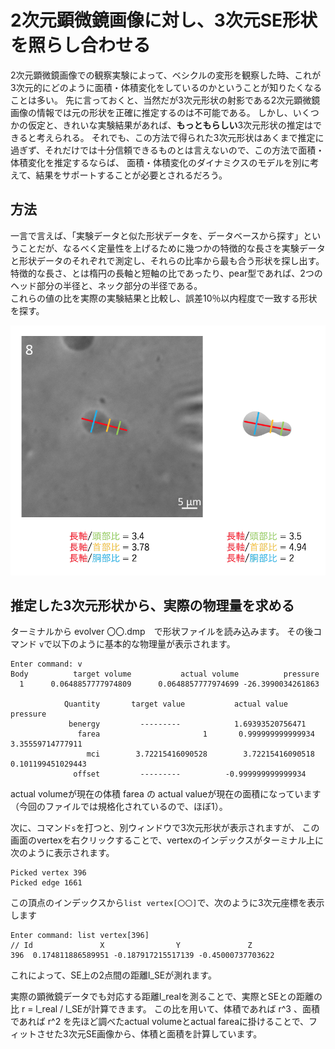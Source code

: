 # 2次元顕微鏡画像に対し、3次元SE形状を照らし合わせる
2次元顕微鏡画像での観察実験によって、ベシクルの変形を観察した時、これが3次元的にどのように面積・体積変化をしているのかということが知りたくなることは多い。
先に言っておくと、当然だが3次元形状の射影である2次元顕微鏡画像の情報では元の形状を正確に推定するのは不可能である。
しかし、いくつかの仮定と、きれいな実験結果があれば、**もっともらしい**3次元形状の推定はできると考えられる。
それでも、この方法で得られた3次元形状はあくまで推定に過ぎず、それだけでは十分信頼できるものとは言えないので、この方法で面積・体積変化を推定するならば、
面積・体積変化のダイナミクスのモデルを別に考えて、結果をサポートすることが必要とされるだろう。

## 方法
一言で言えば、「実験データと似た形状データを、データベースから探す」ということだが、なるべく定量性を上げるために幾つかの特徴的な長さを実験データと形状データのそれぞれで測定し、それらの比率から最も合う形状を探し出す。  
特徴的な長さ、とは楕円の長軸と短軸の比であったり、pear型であれば、2つのヘッド部分の半径と、ネック部分の半径である。  
これらの値の比を実際の実験結果と比較し、誤差10％以内程度で一致する形状を探す。

![fig1.png](fitShapeTo2Dimage/fig1.png)

## 推定した3次元形状から、実際の物理量を求める
ターミナルから
evolver 〇〇.dmp　で形状ファイルを読み込みます。
その後コマンド `v`で以下のように基本的な物理量が表示されます。
```
Enter command: v
Body          target volume           actual volume          pressure
  1      0.0648857777974809      0.0648857777974699 -26.3990034261863

            Quantity       target value           actual value                 pressure
             benergy         ---------            1.69393520756471
               farea                       1       0.999999999999934   3.35559714777911
                 mci        3.72215416090528        3.72215416090518  0.101199451029443
              offset         ---------          -0.999999999999934
```

actual volumeが現在の体積
farea の actual valueが現在の面積になっています（今回のファイルでは規格化されているので、ほぼ1）。

次に、コマンド`s`を打つと、別ウィンドウで3次元形状が表示されますが、
この画面のvertexを右クリックすることで、vertexのインデックスがターミナル上に次のように表示されます。
```
Picked vertex 396
Picked edge 1661
```

この頂点のインデックスから`list vertex[〇〇]`で、次のように3次元座標を表示します
```
Enter command: list vertex[396]        
// Id               X                Y               Z
396  0.174811886589951 -0.187917215517139 -0.45000737703622
```

これによって、SE上の2点間の距離l_SEが測れます。

実際の顕微鏡データでも対応する距離l_realを測ることで、実際とSEとの距離の比 r = l_real / l_SEが計算できます。
この比を用いて、体積であれば r^3 、面積であれば r^2 を先ほど調べたactual volumeとactual fareaに掛けることで、フィットさせた3次元SE画像から、体積と面積を計算しています。


